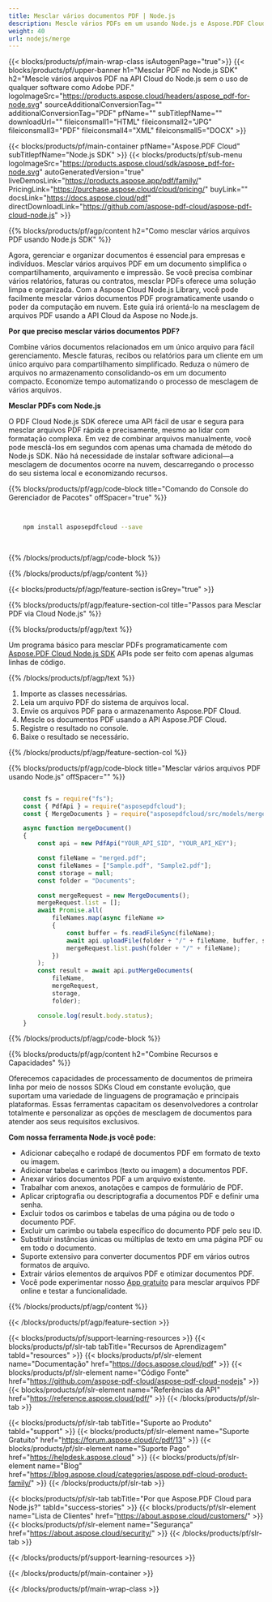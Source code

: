 ```yaml
---
title: Mesclar vários documentos PDF | Node.js
description: Mescle vários PDFs em um usando Node.js e Aspose.PDF Cloud SDK.
weight: 40
url: nodejs/merge
---
```


{{< blocks/products/pf/main-wrap-class isAutogenPage="true">}}
{{< blocks/products/pf/upper-banner h1="Mesclar PDF no Node.js SDK" h2="Mescle vários arquivos PDF na API Cloud do Node.js sem o uso de qualquer software como Adobe PDF." logoImageSrc="https://products.aspose.cloud/headers/aspose_pdf-for-node.svg" sourceAdditionalConversionTag="" additionalConversionTag="PDF" pfName="" subTitlepfName="" downloadUrl="" fileiconsmall1="HTML" fileiconsmall2="JPG" fileiconsmall3="PDF" fileiconsmall4="XML" fileiconsmall5="DOCX" >}}

{{< blocks/products/pf/main-container pfName="Aspose.PDF Cloud" subTitlepfName="Node.js SDK" >}}
{{< blocks/products/pf/sub-menu logoImageSrc="https://products.aspose.cloud/sdk/aspose_pdf-for-node.svg"
autoGeneratedVersion="true"
liveDemosLink="https://products.aspose.app/pdf/family/" PricingLink="https://purchase.aspose.cloud/cloud/pricing/" buyLink="" docsLink="https://docs.aspose.cloud/pdf"  directDownloadLink="https://github.com/aspose-pdf-cloud/aspose-pdf-cloud-node.js" >}}

{{% blocks/products/pf/agp/content h2="Como mesclar vários arquivos PDF usando Node.js SDK" %}}

Agora, gerenciar e organizar documentos é essencial para empresas e indivíduos. Mesclar vários arquivos PDF em um documento simplifica o compartilhamento, arquivamento e impressão. Se você precisa combinar vários relatórios, faturas ou contratos, mesclar PDFs oferece uma solução limpa e organizada. Com a Aspose Cloud Node.js Library, você pode facilmente mesclar vários documentos PDF programaticamente usando o poder da computação em nuvem. Este guia irá orientá-lo na mesclagem de arquivos PDF usando a API Cloud da Aspose no Node.js.

**Por que preciso mesclar vários documentos PDF?**

Combine vários documentos relacionados em um único arquivo para fácil gerenciamento. Mescle faturas, recibos ou relatórios para um cliente em um único arquivo para compartilhamento simplificado. Reduza o número de arquivos no armazenamento consolidando-os em um documento compacto. Economize tempo automatizando o processo de mesclagem de vários arquivos.

**Mesclar PDFs com Node.js**

O PDF Cloud Node.js SDK oferece uma API fácil de usar e segura para mesclar arquivos PDF rápida e precisamente, mesmo ao lidar com formatação complexa. Em vez de combinar arquivos manualmente, você pode mesclá-los em segundos com apenas uma chamada de método do Node.js SDK. Não há necessidade de instalar software adicional—a mesclagem de documentos ocorre na nuvem, descarregando o processo do seu sistema local e economizando recursos.

{{% blocks/products/pf/agp/code-block title="Comando do Console do Gerenciador de Pacotes" offSpacer="true" %}}

```bash

     
    npm install asposepdfcloud --save
     
     

```

{{% /blocks/products/pf/agp/code-block %}}

{{% /blocks/products/pf/agp/content %}}

{{< blocks/products/pf/agp/feature-section isGrey="true" >}}

{{% blocks/products/pf/agp/feature-section-col title="Passos para Mesclar PDF via Cloud Node.js" %}}

{{% blocks/products/pf/agp/text %}}

Um programa básico para mesclar PDFs programaticamente com
[Aspose.PDF Cloud Node.js SDK](https://products.aspose.cloud/pdf/nodejs/)
APIs pode ser feito com apenas algumas linhas de código.

{{% /blocks/products/pf/agp/text %}}

1. Importe as classes necessárias.
1. Leia um arquivo PDF do sistema de arquivos local.
1. Envie os arquivos PDF para o armazenamento Aspose.PDF Cloud.
1. Mescle os documentos PDF usando a API Aspose.PDF Cloud.
1. Registre o resultado no console.
1. Baixe o resultado se necessário.

{{% /blocks/products/pf/agp/feature-section-col %}}


{{% blocks/products/pf/agp/code-block title="Mesclar vários arquivos PDF usando Node.js" offSpacer="" %}}

```js

    const fs = require("fs");
    const { PdfApi } = require("asposepdfcloud");
    const { MergeDocuments } = require("asposepdfcloud/src/models/mergeDocuments");

    async function mergeDocument()
    {
        const api = new PdfApi("YOUR_API_SID", "YOUR_API_KEY");

        const fileName = "merged.pdf";
        const fileNames = ["Sample.pdf", "Sample2.pdf"];
        const storage = null;
        const folder = "Documents";

        const mergeRequest = new MergeDocuments();
        mergeRequest.list = [];
        await Promise.all(
            fileNames.map(async fileName =>
            {
                const buffer = fs.readFileSync(fileName);
                await api.uploadFile(folder + "/" + fileName, buffer, storage);
                mergeRequest.list.push(folder + "/" + fileName);
            })
        );
        const result = await api.putMergeDocuments(
            fileName,
            mergeRequest,
            storage,
            folder);

        console.log(result.body.status);
    }
```

{{% /blocks/products/pf/agp/code-block %}}

{{% blocks/products/pf/agp/content h2="Combine Recursos e Capacidades" %}}

Oferecemos capacidades de processamento de documentos de primeira linha por meio de nossos SDKs Cloud em constante evolução, que suportam uma variedade de linguagens de programação e principais plataformas. Essas ferramentas capacitam os desenvolvedores a controlar totalmente e personalizar as opções de mesclagem de documentos para atender aos seus requisitos exclusivos.

**Com nossa ferramenta Node.js você pode:**

+ Adicionar cabeçalho e rodapé de documentos PDF em formato de texto ou imagem.
+ Adicionar tabelas e carimbos (texto ou imagem) a documentos PDF.
+ Anexar vários documentos PDF a um arquivo existente.
+ Trabalhar com anexos, anotações e campos de formulário de PDF.
+ Aplicar criptografia ou descriptografia a documentos PDF e definir uma senha.
+ Excluir todos os carimbos e tabelas de uma página ou de todo o documento PDF.
+ Excluir um carimbo ou tabela específico do documento PDF pelo seu ID.
+ Substituir instâncias únicas ou múltiplas de texto em uma página PDF ou em todo o documento.
+ Suporte extensivo para converter documentos PDF em vários outros formatos de arquivo.
+ Extrair vários elementos de arquivos PDF e otimizar documentos PDF.
+ Você pode experimentar nosso [App gratuito](https://products.aspose.app/pdf/merger) para mesclar arquivos PDF online e testar a funcionalidade.

{{% /blocks/products/pf/agp/content %}}

{{< /blocks/products/pf/agp/feature-section >}}

{{< blocks/products/pf/support-learning-resources >}}
{{< blocks/products/pf/slr-tab tabTitle="Recursos de Aprendizagem" tabId="resources" >}}
{{< blocks/products/pf/slr-element name="Documentação" href="https://docs.aspose.cloud/pdf" >}}
{{< blocks/products/pf/slr-element name="Código Fonte" href="https://github.com/aspose-pdf-cloud/aspose-pdf-cloud-nodejs" >}}
{{< blocks/products/pf/slr-element name="Referências da API" href="https://reference.aspose.cloud/pdf/" >}}
{{< /blocks/products/pf/slr-tab >}}

{{< blocks/products/pf/slr-tab tabTitle="Suporte ao Produto" tabId="support" >}}
{{< blocks/products/pf/slr-element name="Suporte Gratuito" href="https://forum.aspose.cloud/c/pdf/13" >}}
{{< blocks/products/pf/slr-element name="Suporte Pago" href="https://helpdesk.aspose.cloud" >}}
{{< blocks/products/pf/slr-element name="Blog" href="https://blog.aspose.cloud/categories/aspose.pdf-cloud-product-family/" >}}
{{< /blocks/products/pf/slr-tab >}}

{{< blocks/products/pf/slr-tab tabTitle="Por que Aspose.PDF Cloud para Node.js?" tabId="success-stories" >}}
{{< blocks/products/pf/slr-element name="Lista de Clientes" href="https://about.aspose.cloud/customers/" >}}
{{< blocks/products/pf/slr-element name="Segurança" href="https://about.aspose.cloud/security/" >}}
{{< /blocks/products/pf/slr-tab >}}

{{< /blocks/products/pf/support-learning-resources >}}

<!-- aboutfile Ends -->

{{< /blocks/products/pf/main-container >}}

{{< /blocks/products/pf/main-wrap-class >}}



